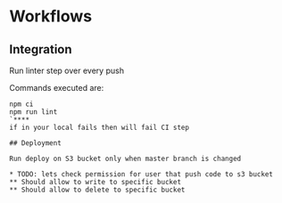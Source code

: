 # Workflows
## Integration

Run linter step over every push

Commands executed are:
```
npm ci
npm run lint
`****
if in your local fails then will fail CI step

## Deployment

Run deploy on S3 bucket only when master branch is changed

* TODO: lets check permission for user that push code to s3 bucket
** Should allow to write to specific bucket
** Should allow to delete to specific bucket
